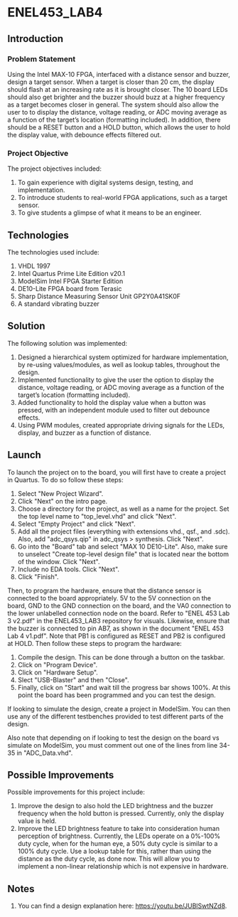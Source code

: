 # ENEL453_LAB4

## Introduction

### Problem Statement

Using the Intel MAX-10 FPGA, interfaced with a distance sensor and buzzer, design a target sensor. When a target is closer than 20 cm, the display should flash at an increasing rate as it is brought closer. The 10 board LEDs should also get brighter and the buzzer should buzz at a higher frequency as a target becomes closer in general. The system should also allow the user to to display the distance, voltage reading, or ADC moving average as a function of the target’s location (formatting included). In addition, there should be a RESET button and a HOLD button, which allows the user to hold the display value, with debounce effects filtered out.

### Project Objective

The project objectives included:

1.	To gain experience with digital systems design, testing, and implementation.
2.	To introduce students to real-world FPGA applications, such as a target sensor.
3.	To give students a glimpse of what it means to be an engineer.

## Technologies

The technologies used include:

1. VHDL 1997
2. Intel Quartus Prime Lite Edition v20.1
3. ModelSim Intel FPGA Starter Edition
4. DE10-Lite FPGA board from Terasic
5. Sharp Distance Measuring Sensor Unit GP2Y0A41SK0F
6. A standard vibrating buzzer

## Solution

The following solution was implemented:

1.	Designed a hierarchical system optimized for hardware implementation, by re-using values/modules, as well as lookup tables, throughout the design.
2.	Implemented functionality to give the user the option to display the distance, voltage reading, or ADC moving average as a function of the target’s location (formatting included).
3.	Added functionality to hold the display value when a button was pressed, with an independent module used to filter out debounce effects.
4.	Using PWM modules, created appropriate driving signals for the LEDs, display, and buzzer as a function of distance.

## Launch

To launch the project on to the board, you will first have to create a project in Quartus. To do so follow these steps:

1. Select "New Project Wizard".
2. Click "Next" on the intro page.
3. Choose a directory for the project, as well as a name for the project. Set the top level name to "top_level.vhd" and click "Next".
4. Select "Empty Project" and click "Next".
5. Add all the project files (everything with extensions vhd., qsf., and .sdc). Also, add "adc_qsys.qip" in adc_qsys > synthesis. Click "Next".
6. Go into the "Board" tab and select "MAX 10 DE10-Lite". Also, make sure to unselect "Create top-level design file" that is located near the bottom of the window. Click "Next".
7. Include no EDA tools. Click "Next".
8. Click "Finish".

Then, to program the hardware, ensure that the distance sensor is connected to the board appropriately. 5V to the 5V connection on the board, GND to the GND connection on the board, and the VA0 connection to the lower unlabelled connection node on the board. Refer to "ENEL 453 Lab 3  v2.pdf" in the ENEL453_LAB3 repository for visuals. Likewise, ensure that the buzzer is connected to pin AB7, as shown in the document "ENEL 453 Lab 4  v1.pdf". Note that PB1 is configured as RESET and PB2 is configured at HOLD. Then follow these steps to program the hardware:

1. Compile the design. This can be done through a button on the taskbar.
2. Click on "Program Device".
3. Click on "Hardware Setup".
4. Slect "USB-Blaster" and then "Close".
5. Finally, click on "Start" and wait till the progress bar shows 100%. At this point the board has been programmed and you can test the design.

If looking to simulate the design, create a project in ModelSim. You can then use any of the different testbenches provided to test different parts of the design.

Also note that depending on if looking to test the design on the board vs simulate on ModelSim, you must comment out one of the lines from line 34-35 in "ADC_Data.vhd".

## Possible Improvements

Possible improvements for this project include:

1.	Improve the design to also hold the LED brightness and the buzzer frequency when the hold button is pressed. Currently, only the display value is held.
2.	Improve the LED brightness feature to take into consideration human perception of brightness. Currently, the LEDs operate on a 0%-100% duty cycle, when for the human eye, a 50% duty cycle is similar to a 100% duty cycle. Use a lookup table for this, rather than using the distance as the duty cycle, as done now. This will allow you to implement a non-linear relationship which is not expensive in hardware.

## Notes
1. You can find a design explanation here: https://youtu.be/JUBlSwtNZd8.
